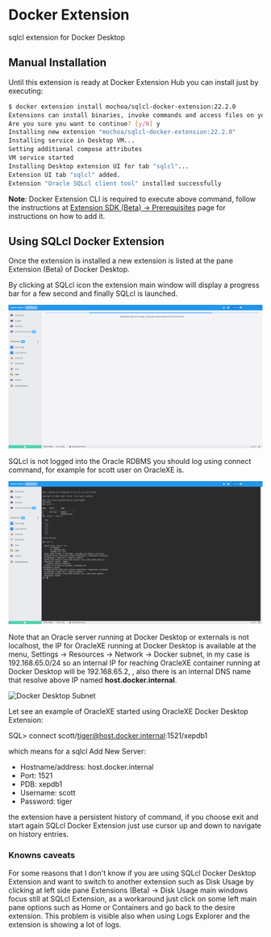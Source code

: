 # Docker Extension

sqlcl extension for Docker Desktop

## Manual Installation

Until this extension is ready at Docker Extension Hub you can install just by executing:

```bash
$ docker extension install mochoa/sqlcl-docker-extension:22.2.0
Extensions can install binaries, invoke commands and access files on your machine. 
Are you sure you want to continue? [y/N] y
Installing new extension "mochoa/sqlcl-docker-extension:22.2.0"
Installing service in Desktop VM...
Setting additional compose attributes
VM service started
Installing Desktop extension UI for tab "sqlcl"...
Extension UI tab "sqlcl" added.
Extension "Oracle SQLcl client tool" installed successfully
```

**Note**: Docker Extension CLI is required to execute above command, follow the instructions at [Extension SDK (Beta) -> Prerequisites](https://docs.docker.com/desktop/extensions-sdk/#prerequisites) page for instructions on how to add it.

## Using SQLcl Docker Extension

Once the extension is installed a new extension is listed at the pane Extension (Beta) of Docker Desktop.

By clicking at SQLcl icon the extension main window will display a progress bar for a few second and finally SQLcl is launched.

![Progress bar indicator](docs/images/screenshot1.png?raw=true)

SQLcl is not logged into the Oracle RDBMS you should log using connect command, for example for scott user on OracleXE is.

![Connect sample](docs/images/screenshot2.png?raw=true)

Note that an Oracle server running at Docker Desktop or externals is not localhost, the IP for OracleXE running at Docker Desktop is available at the menu, Settings -> Resources -> Network -> Docker subnet, in my case is 192.168.65.0/24 so an internal IP for reaching OracleXE container running at Docker Desktop will be 192.168.65.2, , also there is an internal DNS name that resolve above IP named **host.docker.internal**.

![Docker Desktop Subnet](https://miro.medium.com/max/700/0*m4e0OEQprx_GgUA7)

Let see an example of OracleXE started using OracleXE Docker Desktop Extension:

SQL> connect scott/tiger@host.docker.internal:1521/xepdb1

which means for a sqlcl Add New Server:

- Hostname/address: host.docker.internal
- Port: 1521
- PDB: xepdb1
- Username: scott
- Password: tiger

the extension have a persistent history of command, if you choose exit and start again SQLcl Docker Extension just use cursor up and down to navigate on history entries.

### Knowns caveats

For some reasons that I don't know if you are using SQLcl Docker Desktop Extension and want to switch to another extension such as Disk Usage by clicking at left side pane Extensions (Beta) -> Disk Usage main windows focus still at SQLcl Extension, as a workaround just click on some left main pane options such as Home or Containers and go back to the desire extension. This problem is visible also when using Logs Explorer and the extension is showing a lot of logs.
